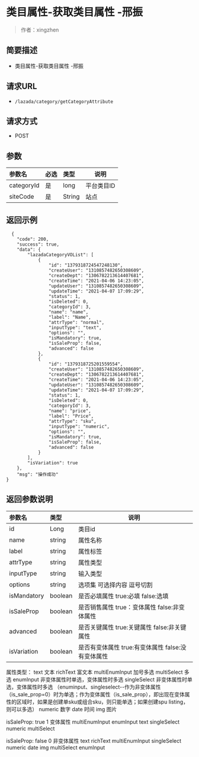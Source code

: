 # 类目属性-获取类目属性 -邢振

> 作者：xingzhen

## 简要描述

- 类目属性-获取类目属性 -邢振

## 请求URL
- ` /lazada/category/getCategoryAttribute `
  
## 请求方式
- POST 

## 参数

|参数名|必选|类型|说明|
|:----    |:---|:----- |-----   |
|categoryId |是  |long | 平台类目ID    |
|siteCode |是  |String | 站点    |
## 返回示例 

``` 
  {
    "code": 200,
    "success": true,
    "data": {
        "lazadaCategoryVOList": [
            {
                "id": "1379318724547248130",
                "createUser": "1310857482650308609",
                "createDept": "1306782213614407681",
                "createTime": "2021-04-06 14:23:05",
                "updateUser": "1310857482650308609",
                "updateTime": "2021-04-07 17:09:29",
                "status": 1,
                "isDeleted": 0,
                "categoryId": 3,
                "name": "name",
                "label": "Name",
                "attrType": "normal",
                "inputType": "text",
                "options": "",
                "isMandatory": true,
                "isSaleProp": false,
                "advanced": false
            },
            {
                "id": "1379318725201559554",
                "createUser": "1310857482650308609",
                "createDept": "1306782213614407681",
                "createTime": "2021-04-06 14:23:05",
                "updateUser": "1310857482650308609",
                "updateTime": "2021-04-07 17:09:29",
                "status": 1,
                "isDeleted": 0,
                "categoryId": 3,
                "name": "price",
                "label": "Price",
                "attrType": "sku",
                "inputType": "numeric",
                "options": "",
                "isMandatory": true,
                "isSaleProp": false,
                "advanced": false
            }
        ],
        "isVariation": true
    },
    "msg": "操作成功"
}
```

## 返回参数说明 

|参数名|类型|说明|
|:-----  |:-----|-----                           |
|id |Long   |类目id  |
|name |string   |属性名称  |
|label |string   |属性标签  |
|attrType |string   |属性类型  |
|inputType |string   |输入类型  |
|options |string   |选项集 可选择内容  逗号切割|
|isMandatory |boolean   |是否必填属性 true:必填 false:选填 |
|isSaleProp |boolean   |是否销售属性 true：变体属性 false:非变体属性 |
|advanced |boolean   |是否关键属性 true:关键属性 false:非关键属性|
|isVariation |boolean   |是否有变体属性 true:有变体属性 false:没有变体属性|
属性类型：
text				文本
richText			富文本
multiEnumInput		 加号多选
multiSelect			多选
enumInput			非变体属性时单选，变体属性时多选
singleSelect		非变体属性时单选，变体属性时多选
（enuminput、singleselect--作为非变体属性（is_sale_prop=0）时为单选；作为变体属性（is_sale_prop），即出现在变体属性的区域时，如果是创建单sku或组合sku，则只能单选；如果创建spu listing，则可以多选）
numeric			数字
date				时间
img					图片


isSaleProp: true 1 变体属性
multiEnumInput
enumInput
text
singleSelect
numeric
multiSelect

isSaleProp: false 0 非变体属性
text
richText
multiEnumInput
singleSelect
numeric
date
img
multiSelect
enumInput